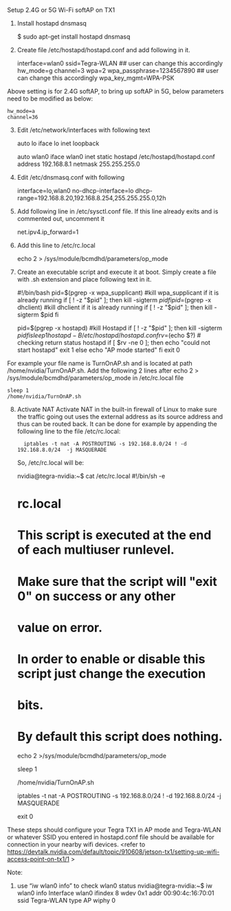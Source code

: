 Setup 2.4G or 5G Wi-Fi softAP on TX1

1. Install hostapd dnsmasq

    $ sudo apt-get install hostapd dnsmasq

2.  Create file /etc/hostapd/hostapd.conf and add following in it. 

    interface=wlan0
    ssid=Tegra-WLAN  ## user can change this accordingly
    hw_mode=g
    channel=3
    wpa=2
    wpa_passphrase=1234567890  ## user can change this accordingly
    wpa_key_mgmt=WPA-PSK

  Above setting is for 2.4G softAP, to bring up softAP in 5G,
  below parameters need to be modified as below:

    hw_mode=a
    channel=36

3. Edit /etc/network/interfaces with following text

    auto lo
    iface lo inet loopback

    auto wlan0
    iface wlan0 inet static
    hostapd /etc/hostapd/hostapd.conf
    address 192.168.8.1
    netmask 255.255.255.0

4.  Edit /etc/dnsmasq.conf with following

    interface=lo,wlan0
    no-dhcp-interface=lo
    dhcp-range=192.168.8.20,192.168.8.254,255.255.255.0,12h

5. Add following line in /etc/sysctl.conf file.
If this line already exits and is commented out, uncomment it

    net.ipv4.ip_forward=1

6. Add this line to /etc/rc.local

    echo 2 > /sys/module/bcmdhd/parameters/op_mode

7. Create an executable script and execute it at boot.
Simply create a file with .sh extension and place following text in it.

    #!/bin/bash
    pid=$(pgrep -x wpa_supplicant) #kill wpa_supplicant if it is already running
    if [ ! -z "$pid" ]; then
        kill -sigterm $pid
    fi
    pid=$(pgrep -x dhclient) #kill dhclient if it is already running
    if [ ! -z "$pid" ]; then
        kill -sigterm $pid
    fi

    pid=$(pgrep -x hostapd) #kill Hostapd
    if [ ! -z "$pid" ]; then
        kill -sigterm $pid
    fi
    sleep 1
    hostapd -B /etc/hostapd/hostapd.conf
    rv=$(echo $?) # checking return status hostapd
    if [ $rv -ne 0 ]; then
        echo "could not start hostapd" 
        exit 1
    else
        echo "AP mode started"
    fi
    exit 0

  For example your file name is TurnOnAP.sh and is located at path
  /home/nvidia/TurnOnAP.sh. Add the following 2 lines after 
  echo 2 > /sys/module/bcmdhd/parameters/op_mode in /etc/rc.local file

    sleep 1
    /home/nvidia/TurnOnAP.sh 

8. Activate NAT 
   Activate NAT in the built-in firewall of Linux to make sure the traffic
   going out uses the external address as its source address and thus can
   be routed back. It can be done for example by appending the following
   line to the file /etc/rc.local:

		 iptables -t nat -A POSTROUTING -s 192.168.8.0/24 ! -d 192.168.8.0/24  -j MASQUERADE

   So, /etc/rc.local will be:

   nvidia@tegra-nvidia:~$ cat /etc/rc.local
   #!/bin/sh -e
   #
   # rc.local
   #
   # This script is executed at the end of each multiuser runlevel.
   # Make sure that the script will "exit 0" on success or any other
   # value on error.
   #
   # In order to enable or disable this script just change the execution
   # bits.
   #
   # By default this script does nothing.

   echo 2 >/sys/module/bcmdhd/parameters/op_mode

   sleep 1

   /home/nvidia/TurnOnAP.sh

   iptables -t nat -A POSTROUTING -s 192.168.8.0/24 ! -d 192.168.8.0/24  -j MASQUERADE

   exit 0

  These steps should configure your Tegra TX1 in AP mode and Tegra-WLAN or
  whatever SSID you entered in hostapd.conf file should be available for
  connection in your nearby wifi devices.
  <refer to https://devtalk.nvidia.com/default/topic/910608/jetson-tx1/setting-up-wifi-access-point-on-tx1/1 >

Note:
1.  use “iw wlan0 info” to check wlan0 status
  nvidia@tegra-nvidia:~$ iw wlan0 info
  Interface wlan0
        ifindex 8
        wdev 0x1
        addr 00:90:4c:16:70:01
        ssid Tegra-WLAN
        type AP
        wiphy 0
